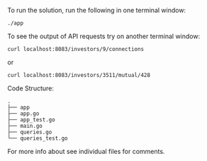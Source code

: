 To run the solution, run the following in one terminal window:
```
./app
```

To see the output of API requests try on another terminal window:
```
curl localhost:8083/investors/9/connections
```
or
```
curl localhost:8083/investors/3511/mutual/428
```

Code Structure:
```
.
├── app
├── app.go
├── app_test.go
├── main.go
├── queries.go
└── queries_test.go
```

For more info about see individual files for comments.
